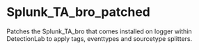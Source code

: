 # Splunk_TA_bro_patched

Patches the Splunk_TA_bro that comes installed on logger within DetectionLab to apply tags, eventtypes and sourcetype splitters.

